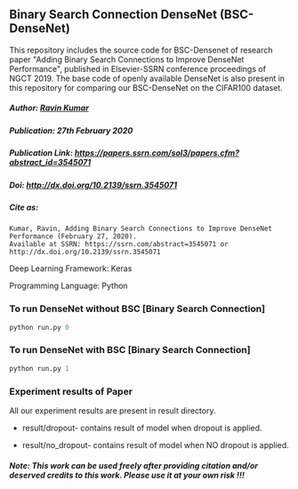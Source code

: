 ## Binary Search Connection DenseNet (BSC-DenseNet)
This repository includes the source code for BSC-Densenet of research paper "Adding Binary Search Connections to Improve DenseNet Performance", published in Elsevier-SSRN conference proceedings of NGCT 2019. The base code of openly available DenseNet is also present in this repository for comparing our BSC-DenseNet on the CIFAR100 dataset.

##### Author: [Ravin Kumar](https://mr-ravin.github.io/)

##### Publication: 27th February 2020

##### Publication Link: https://papers.ssrn.com/sol3/papers.cfm?abstract_id=3545071

##### Doi: http://dx.doi.org/10.2139/ssrn.3545071

##### Cite as:

```
Kumar, Ravin, Adding Binary Search Connections to Improve DenseNet Performance (February 27, 2020).
Available at SSRN: https://ssrn.com/abstract=3545071 or http://dx.doi.org/10.2139/ssrn.3545071 
```

Deep Learning Framework: Keras

Programming Language: Python

### To run DenseNet without BSC [Binary Search Connection]
```python
python run.py 0
```

### To run DenseNet with BSC [Binary Search Connection]
```python
python run.py 1
```

### Experiment results of Paper
All our experiment results are present in result directory.

- result/dropout- contains result of model when dropout is applied.

- result/no_dropout- contains result of model when NO dropout is applied.

##### Note: This work can be used freely after providing citation and/or deserved credits to this work. Please use it at your own risk !!!

